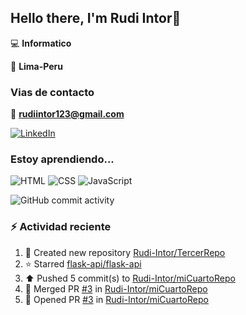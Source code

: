 ## Hello there, I'm Rudi Intor👋

:computer: **Informatico**

📍 **Lima-Peru**

### Vias de contacto

📧 **rudiintor123@gmail.com**

[![LinkedIn](https://img.shields.io/badge/LinkedIn-0077B5?style=for-the-badge&logo=linkedin&logoColor=white)](https://www.linkedin.com/in/rudiintor)

### Estoy aprendiendo...

![HTML](https://img.shields.io/badge/HTML-E34F26?style=for-the-badge&logo=html5&logoColor=white)
![CSS](https://img.shields.io/badge/CSS-1572B6?style=for-the-badge&logo=css3&logoColor=white)
![JavaScript](https://img.shields.io/badge/JavaScript-black?style=for-the-badge&logo=javascript&logoColor=yellow)

![GitHub commit activity](https://img.shields.io/github/commit-activity/w/Rudi-Intor/Rudi-Intor)


### :zap: Actividad reciente
<!--RECENT_ACTIVITY:start-->
1. 📔 Created new repository [Rudi-Intor/TercerRepo](https://github.com/Rudi-Intor/TercerRepo)<br>
2. ⭐ Starred [flask-api/flask-api](https://github.com/flask-api/flask-api)<br>
3. ⬆️ Pushed 5 commit(s) to [Rudi-Intor/miCuartoRepo](https://github.com/Rudi-Intor/miCuartoRepo)<br>
4. 🎉 Merged PR [#3](https://github.com/Rudi-Intor/miCuartoRepo/pull/3) in [Rudi-Intor/miCuartoRepo](https://github.com/Rudi-Intor/miCuartoRepo)<br>
5. 💪 Opened PR [#3](https://github.com/Rudi-Intor/miCuartoRepo/pull/3) in [Rudi-Intor/miCuartoRepo](https://github.com/Rudi-Intor/miCuartoRepo)<br>
<!--RECENT_ACTIVITY:end-->
<!--RECENT_ACTVITY:last_update-->
